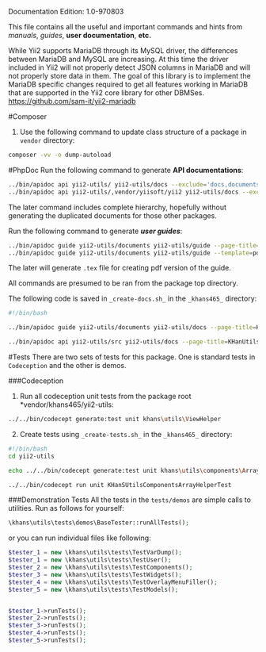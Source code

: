 Documentation Edition: 1.0-970803

This file contains all the useful and important commands and hints from _manuals_, *guides*, **user documentation**, __etc.__

While Yii2 supports MariaDB through its MySQL driver, the differences between MariaDB and MySQL are increasing. At this time the driver included in Yii2 will not properly detect JSON columns in MariaDB and will not properly store data in them.
The goal of this library is to implement the MariaDB specific changes required to get all features working in MariaDB that are supported in the Yii2 core library for other DBMSes.
https://github.com/sam-it/yii2-mariadb


#Composer
1. Use the following command to update class structure of a package in `vendor` directory:

```bash
composer -vv -o dump-autoload
```

#PhpDoc
Run the following command to generate **API documentations**:

```bash
../bin/apidoc api yii2-utils/ yii2-utils/docs --exclude='docs,documents,tests' --page-title=KHanUtils --interactive=0 --guide=../guide
../bin/apidoc api yii2-utils/,vendor/yiisoft/yii2 yii2-utils/docs --exclude='vendor,docs,documents,tests' --page-title=KHanUtils --interactive=0 --guide=../guide

```
The later command includes complete hierarchy, hopefully without generating the duplicated documents for those other packages.


Run the following command to generate **_user guides_**:

```bash
../bin/apidoc guide yii2-utils/documents yii2-utils/guide --page-title=KHanUtils --interactive=0 --guide-prefix= --apiDocs=../docs
../bin/apidoc guide yii2-utils/documents yii2-utils/guide --template=pdf --page-title=KHanUtils --interactive=0 --apiDocs=../docs 
```
The later will generate `.tex` file for creating pdf version of the guide.
 
All commands are presumed to be ran from the package top directory.

The following code is saved in `_create-docs.sh_` in the `_khans465_` directory:

```bash
#!/bin/bash

../bin/apidoc guide yii2-utils/documents yii2-utils/docs --page-title=KHanUtils --interactive=0 --guide-prefix=g_ api-docs=yii2-utils/docs

../bin/apidoc api yii2-utils/src yii2-utils/docs --page-title=KHanUtils --interactive=0 --guide-prefix=g_ api-docs=yii2-utils/docs
``` 

#Tests
There are two sets of tests for this package. One is standard tests in `Codeception` and the other is demos.

###Codeception
1. Run all codeception unit tests from the package root *vendor/khans465/yii2-utils:

```bash
../../bin/codecept generate:test unit khans\utils\ViewHelper
```
2. Create tests using  `_create-tests.sh_` in the `_khans465_` directory:

```bash
#!/bin/bash
cd yii2-utils

echo ../../bin/codecept generate:test unit khans\utils\components\ArrayHelper

../../bin/codecept run unit KHanSUtilsComponentsArrayHelperTest
```

###Demonstration Tests
All the tests in the `tests/demos` are simple calls to utilities. Run as follows for yourself:

```php
\khans\utils\tests\demos\BaseTester::runAllTests();
```

or you can run individual files like following:

```php
$tester_1 = new \khans\utils\tests\TestVarDump();
$tester_1 = new \khans\utils\tests\TestUser();
$tester_2 = new \khans\utils\tests\TestComponents();
$tester_3 = new \khans\utils\tests\TestWidgets();
$tester_4 = new \khans\utils\tests\TestOverlayMenuFiller();
$tester_5 = new \khans\utils\tests\TestModels();


$tester_1->runTests();
$tester_2->runTests();
$tester_3->runTests();
$tester_4->runTests();
$tester_5->runTests();
```
